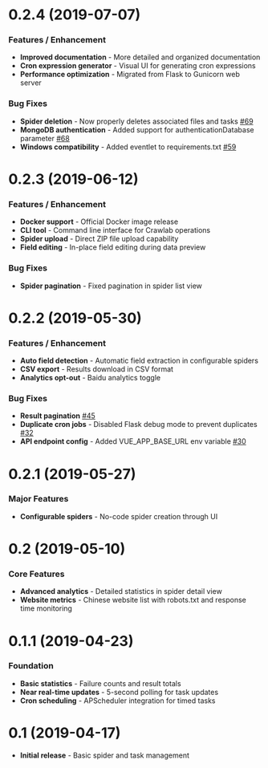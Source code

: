 # 0.2.4 (2019-07-07)
### Features / Enhancement
- **Improved documentation** - More detailed and organized documentation
- **Cron expression generator** - Visual UI for generating cron expressions
- **Performance optimization** - Migrated from Flask to Gunicorn web server

### Bug Fixes
- **Spider deletion** - Now properly deletes associated files and tasks [#69](https://github.com/tikazyq/crawlab/issues/69)
- **MongoDB authentication** - Added support for authenticationDatabase parameter [#68](https://github.com/tikazyq/crawlab/issues/68)
- **Windows compatibility** - Added eventlet to requirements.txt [#59](https://github.com/tikazyq/crawlab/issues/59)

# 0.2.3 (2019-06-12)
### Features / Enhancement
- **Docker support** - Official Docker image release
- **CLI tool** - Command line interface for Crawlab operations
- **Spider upload** - Direct ZIP file upload capability
- **Field editing** - In-place field editing during data preview

### Bug Fixes
- **Spider pagination** - Fixed pagination in spider list view

# 0.2.2 (2019-05-30)
### Features / Enhancement
- **Auto field detection** - Automatic field extraction in configurable spiders
- **CSV export** - Results download in CSV format
- **Analytics opt-out** - Baidu analytics toggle

### Bug Fixes
- **Result pagination** [#45](https://github.com/tikazyq/crawlab/issues/45)
- **Duplicate cron jobs** - Disabled Flask debug mode to prevent duplicates [#32](https://github.com/tikazyq/crawlab/issues/32)
- **API endpoint config** - Added VUE_APP_BASE_URL env variable [#30](https://github.com/tikazyq/crawlab/issues/30)

# 0.2.1 (2019-05-27)
### Major Features
- **Configurable spiders** - No-code spider creation through UI

# 0.2 (2019-05-10)
### Core Features
- **Advanced analytics** - Detailed statistics in spider detail view
- **Website metrics** - Chinese website list with robots.txt and response time monitoring

# 0.1.1 (2019-04-23)
### Foundation
- **Basic statistics** - Failure counts and result totals
- **Near real-time updates** - 5-second polling for task updates
- **Cron scheduling** - APScheduler integration for timed tasks

# 0.1 (2019-04-17)
- **Initial release** - Basic spider and task management 